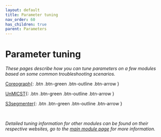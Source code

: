 ```yaml
---
layout: default
title: Parameter tuning
nav_order: 60
has_children: true
parent: Parameters
---
```


# Parameter tuning
*These pages describe how you can tune parameters on a few modules based on some common troubleshooting scenarios.*

[Coreograph](coreograph){: .btn .btn-green .btn-outline .btn-arrow }
<br>

[UnMICST](unmicst){: .btn .btn-green .btn-outline .btn-arrow }
<br>

[S3segmenter](s3seg){: .btn .btn-green .btn-outline .btn-arrow }
<br>

<br>

*Detailed tuning information for other modules can be found on their respective websites, go to the [main module page]({{site.baseurl}}/parameters/core.html) for more information.*
